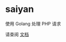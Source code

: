 # saiyan

使用 Golang 处理 PHP 请求

请查阅 [文档](https://docs.73zls.com/zlsgo/#/bd5f3e29-b914-4d20-aa48-5f7c9d629d2b)
